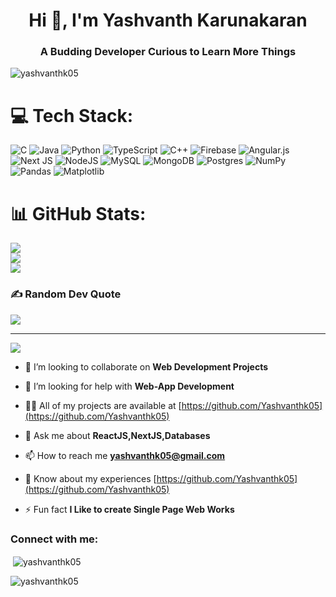 <h1 align="center">Hi 👋, I'm Yashvanth Karunakaran</h1>
<h3 align="center">A Budding Developer Curious to Learn More Things</h3>

<p align="left"> <img src="https://komarev.com/ghpvc/?username=yashvanthk05&label=Profile%20views&color=0e75b6&style=flat" alt="yashvanthk05" /> </p>


# 💻 Tech Stack:
![C](https://img.shields.io/badge/c-%2300599C.svg?style=for-the-badge&logo=c&logoColor=white) ![Java](https://img.shields.io/badge/java-%23ED8B00.svg?style=for-the-badge&logo=openjdk&logoColor=white) ![Python](https://img.shields.io/badge/python-3670A0?style=for-the-badge&logo=python&logoColor=ffdd54) ![TypeScript](https://img.shields.io/badge/typescript-%23007ACC.svg?style=for-the-badge&logo=typescript&logoColor=white) ![C++](https://img.shields.io/badge/c++-%2300599C.svg?style=for-the-badge&logo=c%2B%2B&logoColor=white) ![Firebase](https://img.shields.io/badge/firebase-%23039BE5.svg?style=for-the-badge&logo=firebase) ![Angular.js](https://img.shields.io/badge/angular.js-%23E23237.svg?style=for-the-badge&logo=angularjs&logoColor=white) ![Next JS](https://img.shields.io/badge/Next-black?style=for-the-badge&logo=next.js&logoColor=white) ![NodeJS](https://img.shields.io/badge/node.js-6DA55F?style=for-the-badge&logo=node.js&logoColor=white) ![MySQL](https://img.shields.io/badge/mysql-4479A1.svg?style=for-the-badge&logo=mysql&logoColor=white) ![MongoDB](https://img.shields.io/badge/MongoDB-%234ea94b.svg?style=for-the-badge&logo=mongodb&logoColor=white) ![Postgres](https://img.shields.io/badge/postgres-%23316192.svg?style=for-the-badge&logo=postgresql&logoColor=white) ![NumPy](https://img.shields.io/badge/numpy-%23013243.svg?style=for-the-badge&logo=numpy&logoColor=white) ![Pandas](https://img.shields.io/badge/pandas-%23150458.svg?style=for-the-badge&logo=pandas&logoColor=white) ![Matplotlib](https://img.shields.io/badge/Matplotlib-%23ffffff.svg?style=for-the-badge&logo=Matplotlib&logoColor=black)
# 📊 GitHub Stats:
![](https://github-readme-stats.vercel.app/api?username=Yashvanthk05&theme=github_dark&hide_border=false&include_all_commits=true&count_private=true)<br/>
![](https://github-readme-streak-stats.herokuapp.com/?user=Yashvanthk05&theme=github_dark&hide_border=false)<br/>
![](https://github-readme-stats.vercel.app/api/top-langs/?username=Yashvanthk05&theme=github_dark&hide_border=false&include_all_commits=true&count_private=true&layout=compact)

### ✍️ Random Dev Quote
![](https://quotes-github-readme.vercel.app/api?type=horizontal&theme=radical)

---
[![](https://visitcount.itsvg.in/api?id=Yashvanthk05&icon=2&color=3)](https://visitcount.itsvg.in)

<!-- Proudly created with GPRM ( https://gprm.itsvg.in ) -->


- 👯 I’m looking to collaborate on **Web Development Projects**

- 🤝 I’m looking for help with **Web-App Development**

- 👨‍💻 All of my projects are available at [https://github.com/Yashvanthk05](https://github.com/Yashvanthk05)

- 💬 Ask me about **ReactJS,NextJS,Databases**

- 📫 How to reach me **yashvanthk05@gmail.com**

- 📄 Know about my experiences [https://github.com/Yashvanthk05](https://github.com/Yashvanthk05)

- ⚡ Fun fact **I Like to create Single Page Web Works**

<h3 align="left">Connect with me:</h3>
<p align="left">
</p>

<p>&nbsp;<img align="center" src="https://github-readme-stats.vercel.app/api?username=yashvanthk05&show_icons=true&locale=en" alt="yashvanthk05" /></p>

<p><img align="center" src="https://github-readme-streak-stats.herokuapp.com/?user=yashvanthk05&" alt="yashvanthk05" /></p>
